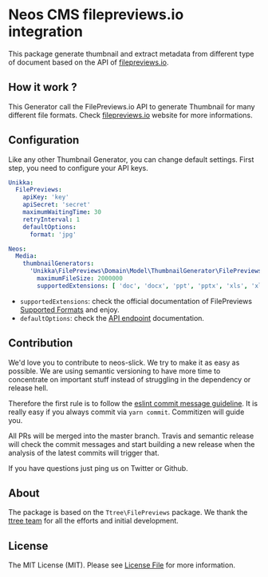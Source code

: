 # Neos CMS filepreviews.io integration

This package generate thumbnail and extract metadata from different type of document
based on the API of [filepreviews.io].

How it work ?
-------------

This Generator call the FilePreviews.io API to generate Thumbnail for many different file formats. Check [filepreviews.io]
website for more informations.

Configuration
-------------

Like any other Thumbnail Generator, you can change default settings. First step, you need to configure your API keys.

```yaml
Unikka:
  FilePreviews:
    apiKey: 'key'
    apiSecret: 'secret'
    maximumWaitingTime: 30
    retryInterval: 1
    defaultOptions:
      format: 'jpg'
```

```yaml
Neos:
  Media:
    thumbnailGenerators:
      'Unikka\FilePreviews\Domain\Model\ThumbnailGenerator\FilePreviewsThumbnailGenerator':
        maximumFileSize: 2000000
        supportedExtensions: [ 'doc', 'docx', 'ppt', 'pptx', 'xls', 'xlxs', 'odt', 'ott', 'odp', 'txt', 'rtf', 'eps', 'psd', 'ai' ]
```

- ```supportedExtensions```: check the official documentation of FilePreviews [Supported Formats] and enjoy.
- ```defaultOptions```: check the [API endpoint] documentation.


## Contribution

We'd love you to contribute to neos-slick. We try to make it as easy as possible.
We are using semantic versioning to have more time to concentrate on important stuff
instead of struggling in the dependency or release hell.

Therefore the first rule is to follow the [eslint commit message guideline](https://github.com/conventional-changelog-archived-repos/conventional-changelog-eslint/blob/master/convention.md).
It is really easy if you always commit via `yarn commit`. Commitizen will guide you.

All PRs will be merged into the master branch. Travis and semantic release will check the commit messages and start
building a new release when the analysis of the latest commits will trigger that.

If you have questions just ping us on Twitter or Github.

## About

The package is based on the `Ttree\FilePreviews` package. We thank the [ttree team](https://ttree.ch) for
all the efforts and initial development.

## License
The MIT License (MIT). Please see [License File](LICENSE) for more information.


[filepreviews.io]: http://filepreviews.io/
[Supported Formats]: https://filepreviews.io/docs/features/
[API endpoint]: https://filepreviews.io/docs/endpoints/

